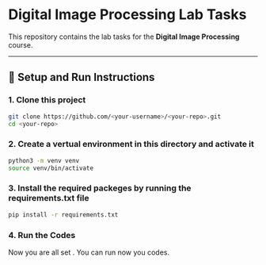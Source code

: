 # Digital Image Processing Lab Tasks

This repository contains the lab tasks for the **Digital Image Processing** course.

---

## 🚀 Setup and Run Instructions

### 1. Clone this project
```bash
git clone https://github.com/<your-username>/<your-repo>.git
cd <your-repo>
```
### 2. Create a vertual environment in this directory and activate it
```bash
python3 -m venv venv
source venv/bin/activate
```
### 3. Install the required packeges by running the requirements.txt file
```bash
pip install -r requirements.txt
```
### 4. Run the Codes
Now you are all set . You can run now you codes.

